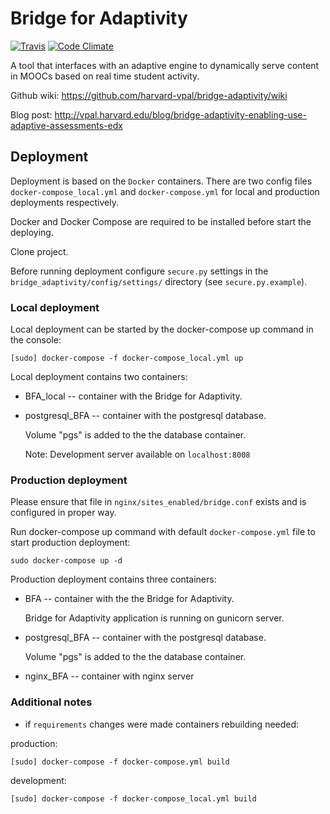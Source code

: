 # Bridge for Adaptivity

[![Travis](https://img.shields.io/travis/harvard-vpal/bridge-adaptivity.svg?branch=master)](https://travis-ci.org/harvard-vpal/bridge-adaptivity)
[![Code Climate](https://img.shields.io/codeclimate/github/harvard-vpal/bridge-adaptivity.svg?branch=master)](https://codeclimate.com/github/harvard-vpal/bridge-adaptivity)

A tool that interfaces with an adaptive engine to dynamically serve
content in MOOCs based on real time student activity.

Github wiki: https://github.com/harvard-vpal/bridge-adaptivity/wiki

Blog post: http://vpal.harvard.edu/blog/bridge-adaptivity-enabling-use-adaptive-assessments-edx

## Deployment

Deployment is based on the `Docker` containers. There are two config
files `docker-compose_local.yml` and `docker-compose.yml` for local
and production deployments respectively.

Docker and Docker Compose are required to be installed before start
the deploying.

Clone project.

Before running deployment configure `secure.py` settings in the
`bridge_adaptivity/config/settings/` directory (see
`secure.py.example`).

### Local deployment

Local deployment can be started by the docker-compose up command in the
console:

    [sudo] docker-compose -f docker-compose_local.yml up

Local deployment contains two containers:

- BFA_local -- container with the Bridge for Adaptivity.

- postgresql_BFA -- container with the postgresql database.

  Volume "pgs" is added to the the database container.

  Note: Development server available on `localhost:8008`

### Production deployment

Please ensure that file in `nginx/sites_enabled/bridge.conf` exists and
is configured in proper way.

Run docker-compose up command with default `docker-compose.yml` file
to start production deployment:

    sudo docker-compose up -d

Production deployment contains three containers:

- BFA -- container with the the Bridge for Adaptivity.

  Bridge for Adaptivity application is running on gunicorn server.

- postgresql_BFA -- container with the postgresql database.

  Volume "pgs" is added to the the database container.

- nginx_BFA -- container with nginx server

### Additional notes

- if `requirements` changes were made containers rebuilding needed:

production:

    [sudo] docker-compose -f docker-compose.yml build

development:

    [sudo] docker-compose -f docker-compose_local.yml build
